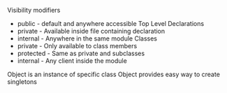 Visibility modifiers
- public - default and anywhere accessible
Top Level Declarations
- private - Available inside file containing declaration
- internal - Anywhere in the same module
Classes
- private - Only available to class members
- protected - Same as private and subclasses
- internal - Any client inside the module


Object is an instance of specific class
Object provides easy way to create singletons